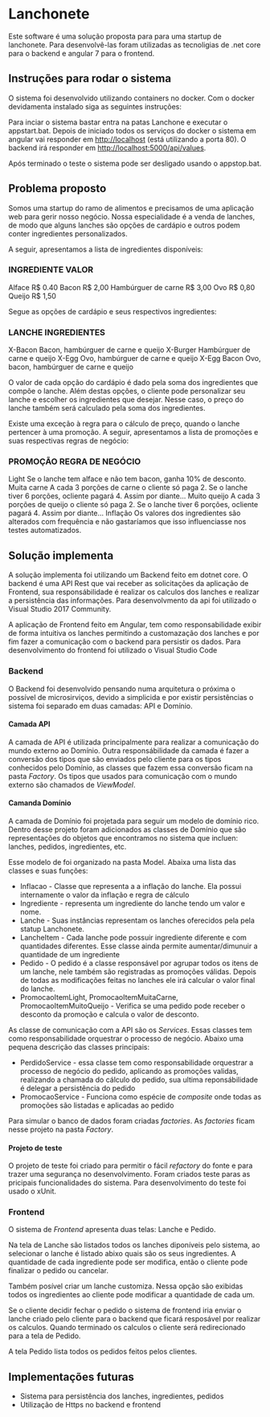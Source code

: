 # Lanchonete

Este software é uma solução proposta para para uma startup de lanchonete. Para desenvolvê-las foram utilizadas as tecnoligias de .net core para o backend e angular 7 para o frontend.

## Instruções para rodar o sistema

O sistema foi desenvolvido utilizando containers no docker. Com o docker devidamenta instalado siga as seguintes instruções:

Para inciar o sistema bastar entra na patas Lanchone e executar o appstart.bat. Depois de iniciado todos os serviços do docker o sistema em angular vai responder em [http://localhost](http://localhost) (está utilizando a porta 80). O backend irá responder em [http://localhost:5000/api/values](http:localhost:5000/api/values).

Após terminado o teste o sistema pode ser desligado usando o appstop.bat.

## Problema proposto

Somos uma startup do ramo de alimentos e precisamos de uma aplicação web para gerir nosso negócio. Nossa especialidade é a venda de lanches, de modo que alguns lanches são opções de cardápio e outros podem conter ingredientes personalizados.

A seguir, apresentamos a lista de ingredientes disponíveis:

### INGREDIENTE VALOR
Alface R$ 0.40
Bacon R$ 2,00
Hambúrguer de carne R$ 3,00
Ovo R$ 0,80
Queijo R$ 1,50

Segue as opções de cardápio e seus respectivos ingredientes:

### LANCHE INGREDIENTES
X-Bacon Bacon, hambúrguer de carne e queijo
X-Burger Hambúrguer de carne e queijo
X-Egg Ovo, hambúrguer de carne e queijo
X-Egg Bacon Ovo, bacon, hambúrguer de carne e queijo

O valor de cada opção do cardápio é dado pela soma dos ingredientes que compõe o lanche. Além destas opções, o cliente pode personalizar seu lanche e escolher os ingredientes que desejar. Nesse caso, o preço do lanche também será calculado pela soma dos ingredientes.

Existe uma exceção à regra para o cálculo de preço, quando o lanche pertencer à uma promoção. A seguir, apresentamos a lista de promoções e suas respectivas regras de negócio:

### PROMOÇÃO REGRA DE NEGÓCIO
Light Se o lanche tem alface e não tem bacon, ganha 10% de desconto.
Muita carne A cada 3 porções de carne o cliente só paga 2. Se o lanche tiver 6 porções, ocliente pagará 4. Assim por diante...
Muito queijo A cada 3 porções de queijo o cliente só paga 2. Se o lanche tiver 6 porções, ocliente pagará 4. Assim por diante...
Inflação Os valores dos ingredientes são alterados com frequência e não gastaríamos que isso influenciasse nos testes automatizados.

## Solução implementa

A solução implementa foi utilizando um Backend feito em dotnet core. O backend é uma API Rest que vai receber as solicitações da aplicação de Frontend, sua responsábilidade é realizar os calculos dos lanches e realizar a persistência das informações. Para desenvolvmento da api foi utilizado o Visual Studio 2017 Community.

A aplicação de Frontend feito em Angular, tem como responsabilidade exibir de forma intuitiva os lanches permitindo a customazação dos lanches e por fim fazer a comunicação com o backend para persistir os dados. Para desenvolvimento do frontend foi utilizado o Visual Studio Code

### Backend

O Backend foi desenvolvido pensando numa arquitetura o próxima o possível de microsirviços, devido a simplicida e por existir persistências o sistema foi separado em duas camadas: API e Domínio.

#### Camada API

A camada de API é utilizada principalmente para realizar a comunicação do mundo externo ao Domínio. Outra responsábilidade da camada é fazer a conversão dos tipos que são enviados pelo cliente para os tipos conhecidos pelo Domínio, as classes que fazem essa conversão ficam na pasta _Factory_. Os tipos que usados para comunicação com o mundo externo são chamados de _ViewModel_.

#### Camanda Domínio

A camada de Domínio foi projetada para seguir um modelo de domínio rico. Dentro desse projeto foram adicionados as classes de Domínio que são representações do objetos que encontramos no sistema que incluen: lanches, pedidos, ingredientes, etc.

Esse modelo de foi organizado na pasta Model. Abaixa uma lista das classes e suas funções:
* Inflacao - Classe que representa a a inflação do lanche. Ela possui internamente o valor da inflação e regra de cálculo
* Ingrediente - representa um ingrediente do lanche tendo um valor e nome.
* Lanche - Suas instâncias representam os lanches oferecidos pela pela statup Lanchonete.
* LancheItem - Cada lanche pode possuir ingrediente diferente e com quantidades diferentes. Esse classe ainda permite aumentar/dimunuir a quantidade de um ingrediente
* Pedido - O pedido é a classe responsável por agrupar todos os itens de um lanche, nele também são registradas as promoções válidas. Depois de todas as modificações feitas no lanches ele irá calcular o valor final do lanche.
* PromocaoItemLight, PromocaoItemMuitaCarne, PromocaoItemMuitoQueijo - Verifica se uma pedido pode receber o desconto da promoção e calcula o valor de desconto.

As classe de comunicação com a API são os _Services_. Essas classes tem como responsabilidade orquestrar o processo de negócio. Abaixo uma pequena descrição das classes principais:
* PerdidoService - essa classe tem como responsabilidade orquestrar a processo de negócio do pedido, aplicando as promoções validas, realizando a chamada do cálculo do pedido, sua ultima reponsábilidade é delegar a persistência do pedido
* PromocaoService - Funciona como espécie de _composite_ onde todas as promoções são listadas e aplicadas ao pedido

Para simular o banco de dados foram criadas _factories_. As _factories_ ficam nesse projeto na pasta _Factory_.

#### Projeto de teste

O projeto de teste foi criado para permitir o fácil _refactory_ do fonte e para trazer uma segurança no desenvolvimento. Foram criados teste paras as pricipais funcionalidades do sistema. Para desenvolvimento do teste foi usado o xUnit.

### Frontend

O sistema de _Frontend_ apresenta duas telas: Lanche e Pedido.

Na tela de Lanche são listados todos os lanches diponíveis pelo sistema, ao selecionar o lanche é listado abixo quais são os seus ingredientes. A quantidade de cada ingrediente pode ser modifica, então o cliente pode finalizar o pedido ou cancelar.

Também posível criar um lanche customiza. Nessa opção são exibidas todos os ingredientes ao cliente pode modificar a quantidade de cada um.

Se o cliente decidir fechar o pedido o sistema de frontend iria enviar o lanche criado pelo cliente para o backend que ficará resposável por realizar os calculos. Quando terminado os calculos o cliente será redirecionado para a tela de Pedido.

A tela Pedido lista todos os pedidos feitos pelos clientes.

## Implementações futuras

* Sistema para persistência dos lanches, ingredientes, pedidos
* Utilização de Https no backend e frontend



